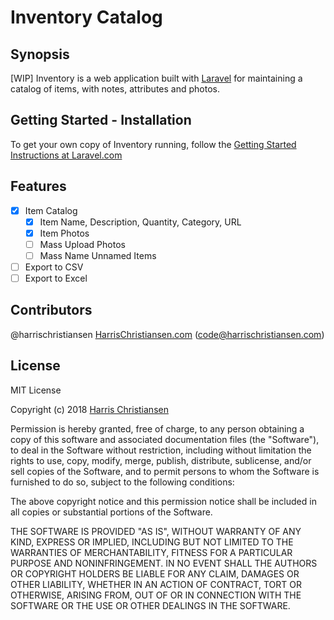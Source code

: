 # Inventory Catalog

## Synopsis

[WIP] Inventory is a web application built with [Laravel](https://laravel.com) for maintaining a catalog of items, with notes, attributes and photos.  

## Getting Started - Installation

To get your own copy of Inventory running, follow the [Getting Started Instructions at Laravel.com](https://laravel.com/docs/master/installation)  

## Features

- [X] Item Catalog
	- [X] Item Name, Description, Quantity, Category, URL
	- [X] Item Photos
	- [ ] Mass Upload Photos
	- [ ] Mass Name Unnamed Items
- [ ] Export to CSV
- [ ] Export to Excel

## Contributors

@harrischristiansen [HarrisChristiansen.com](http://www.harrischristiansen.com) (code@harrischristiansen.com)  

## License

MIT License  

Copyright (c) 2018 [Harris Christiansen](http://www.harrischristiansen.com)  

Permission is hereby granted, free of charge, to any person obtaining a copy
of this software and associated documentation files (the "Software"), to deal
in the Software without restriction, including without limitation the rights
to use, copy, modify, merge, publish, distribute, sublicense, and/or sell
copies of the Software, and to permit persons to whom the Software is
furnished to do so, subject to the following conditions:  

The above copyright notice and this permission notice shall be included in all
copies or substantial portions of the Software.  

THE SOFTWARE IS PROVIDED "AS IS", WITHOUT WARRANTY OF ANY KIND, EXPRESS OR
IMPLIED, INCLUDING BUT NOT LIMITED TO THE WARRANTIES OF MERCHANTABILITY,
FITNESS FOR A PARTICULAR PURPOSE AND NONINFRINGEMENT. IN NO EVENT SHALL THE
AUTHORS OR COPYRIGHT HOLDERS BE LIABLE FOR ANY CLAIM, DAMAGES OR OTHER
LIABILITY, WHETHER IN AN ACTION OF CONTRACT, TORT OR OTHERWISE, ARISING FROM,
OUT OF OR IN CONNECTION WITH THE SOFTWARE OR THE USE OR OTHER DEALINGS IN THE
SOFTWARE.  